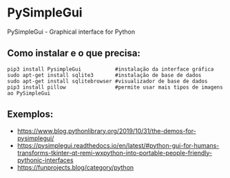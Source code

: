 # PySimpleGui
PySimpleGui - Graphical interface for Python

## Como instalar e o que precisa:
```
pip3 install PysimpleGui           #instalação da interface gráfica
sudo apt-get install sqlite3       #instalação de base de dados
sudo apt-get install sqlitebrowser #visualizador de base de dados
pip3 install pillow                #permite usar mais tipos de imagens ao PySimpleGui
```


## Exemplos: 
- https://www.blog.pythonlibrary.org/2019/10/31/the-demos-for-pysimplegui/
- https://pysimplegui.readthedocs.io/en/latest/#python-gui-for-humans-transforms-tkinter-qt-remi-wxpython-into-portable-people-friendly-pythonic-interfaces
- https://funprojects.blog/category/python
